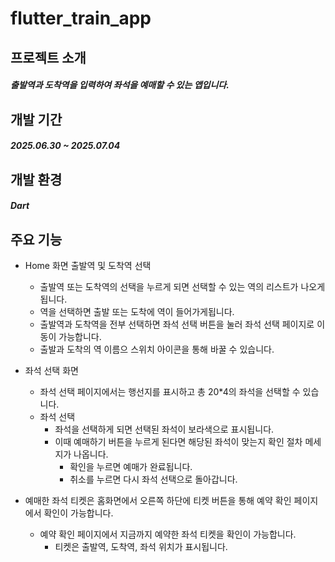 # flutter_train_app
## 프로젝트 소개
##### 출발역과 도착역을 입력하여 좌석을 예매할 수 있는 앱입니다.


## 개발 기간
##### 2025.06.30 ~ 2025.07.04

## 개발 환경
##### Dart

## 주요 기능
- Home 화면 출발역 및 도착역 선택
  - 출발역 또는 도착역의 선택을 누르게 되면 선택할 수 있는 역의 리스트가 나오게됩니다.
  - 역을 선택하면 출발 또는 도착에 역이 들어가게됩니다.
  - 출발역과 도착역을 전부 선택하면 좌석 선택 버튼을 눌러 좌석 선택 페이지로 이동이 가능합니다.
  - 출발과 도착의 역 이름으 스위치 아이콘을 통해 바꿀 수 있습니다.

- 좌석 선택 화면
  - 좌석 선택 페이지에서는 행선지를 표시하고 총 20*4의 좌석을 선택할 수 있습니다.
  - 좌석 선택
    - 좌석을 선택하게 되면 선택된 좌석이 보라색으로 표시됩니다.
    - 이때 예매하기 버튼을 누르게 된다면 해당된 좌석이 맞는지 확인 절차 메세지가 나옵니다.
      - 확인을 누르면 예매가 완료됩니다.
      - 취소를 누르면 다시 좌석 선택으로 돌아갑니다.

- 예매한 좌석 티켓은 홈화면에서 오른쪽 하단에 티켓 버튼을 통해 예약 확인 페이지에서 확인이 가능합니다.
  - 예약 확인 페이지에서 지금까지 예약한 좌석 티켓을 확인이 가능합니다.
    - 티켓은 출발역, 도착역, 좌석 위치가 표시됩니다.
